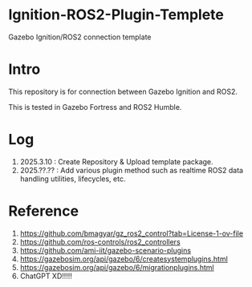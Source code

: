 # Ignition-ROS2-Plugin-Templete
Gazebo Ignition/ROS2 connection template

# Intro
This repository is for connection between Gazebo Ignition and ROS2.

This is tested in Gazebo Fortress and ROS2 Humble.

# Log
1. 2025.3.10 : Create Repository & Upload template package.
2. 2025.??.?? : Add various plugin method such as realtime ROS2 data handling utilities, lifecycles, etc.

# Reference
1. https://github.com/bmagyar/gz_ros2_control?tab=License-1-ov-file
2. https://github.com/ros-controls/ros2_controllers
3. https://github.com/ami-iit/gazebo-scenario-plugins
4. https://gazebosim.org/api/gazebo/6/createsystemplugins.html
5. https://gazebosim.org/api/gazebo/6/migrationplugins.html
6. ChatGPT XD!!!!!
